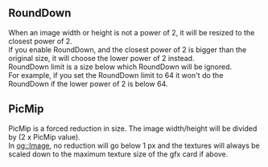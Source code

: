 ## RoundDown ##
When an image width or height is not a power of 2, it will be resized to the closest power of 2.<br />
If you enable RoundDown, and the closest power of 2 is bigger than the original size, it will choose the lower power of 2 instead.<br />
RoundDown limit is a size below which RoundDown will be ignored.<br />
For example, if you set the RoundDown limit to 64 it won't do the RoundDown if the lower power of 2 is below 64.

## PicMip ##
PicMip is a forced reduction in size. The image width/height will be divided by (2 x PicMip value).<br />
In [og::Image](LibraryImage.md), no reduction will go below 1 px and the textures will always be scaled down to the maximum texture size of the gfx card if above.